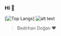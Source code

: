 ### Hi 👋
[![Top Langs](https://github-readme-stats.vercel.app/api/top-langs/?username=bedirhandogan&layout=compact)]
![alt text](https://i.hizliresim.com/Hi7mbL.gif)
> Bedirhan Doğan ♥️

